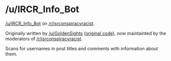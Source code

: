 /u/IRCR_Info_Bot
=============

[/u/IRCR_Info_Bot](http://www.reddit.com/user/IRCR_Info_Bot) on [/r/isrconspiracyracist](http://www.reddit.com/r/isrconspiracyracist).

Originally written by [/u/GoldenSights](http://www.reddit.com/user/GoldenSights) ([original code](https://github.com/voussoir/reddit/blob/master/TitleNames/titlenames.py)), now maintainted by the moderators of [/r/isrconspiracyracist](http://www.reddit.com/r/isrconspiracyracist).

Scans for usernames in post titles and comments with information about them.
